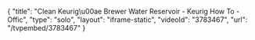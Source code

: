 {
    "title": "Clean Keurig\u00ae Brewer Water Reservoir - Keurig How To - Offic",
    "type": "solo",
    "layout": "iframe-static",
    "videoId": "3783467",
    "url": "\/tvpembed\/3783467"
}